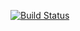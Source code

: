[![Build Status](https://travis-ci.org/tknetworks-cookbooks/spamassassin.png?branch=master)](https://travis-ci.org/tknetworks-cookbooks/spamassassin)